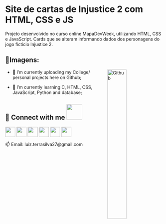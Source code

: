 # Site de cartas de Injustice 2 com HTML, CSS e JS
Projeto desenvolvido no curso online MapaDevWeek, utilizando HTML, CSS e JavaScript. Cards que se alteram informando dados dos personagens do jogo fictício Injustice 2.

## 🔹Imagens:

<img width="35%" align="right" alt="Github" src="https://i.pinimg.com/originals/ff/74/a0/ff74a001f897327fca6d80adffa5b55c.gif" />

- 🔭 I’m currently uploading my College/ personal projects here on Github;

- 🌱 I’m currently learning C, HTML, CSS, JavaScript, Python and database; <br>



<h2>👥 Connect with me <img src='https://raw.githubusercontent.com/rahulbanerjee26/githubProfileReadmeGenerator/main/gifs/handShake.gif' width="50px" height=50px> </h2>

<a href="https://discord.com/channels/@LuizLich#5096"><img img width = '32px' align= 'center' src="https://logodownload.org/wp-content/uploads/2017/11/discord-logo-7-1.png"></a>
<a href = 'https://www.github.com/LuizLich'> <img width = '32px' align= 'center' src="https://icon-library.com/images/github-icon-white/github-icon-white-6.jpg"/></a>
<a href = 'https://www.instagram.com/luiz.lewiss/'> <img width = '32px' align= 'center' src="https://www.freepnglogos.com/uploads/instagram-icon-png/instagram-icon-suzem-limited-make-known-20.png"/></a>
<a href = 'https://www.linkedin.com/in/luiz-felipe-terra-da-silva/'> <img width = '32px' align= 'center' src="https://cdn-icons-png.flaticon.com/512/179/179330.png"/></a> 
<a href = 'https://br.pinterest.com/luizlewiss/_saved/'> <img width = '32px' align= 'center' src="https://cdn-icons-png.flaticon.com/512/145/145808.png"/></a> 
<a href = 'https://twitter.com/theluizlewiss'> <img width = '32px' align= 'center' src="https://cdn4.iconfinder.com/data/icons/social-media-icons-the-circle-set/48/twitter_circle-512.png"/></a> 

<p>📫 Email: luiz.terrasilva27@gmail.com</p>
